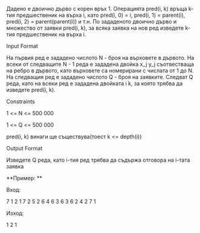 Дадено е двоично дърво с корен връх 1. Операцията pred(i, k) връща k-тия предшественик на върха i, като pred(i, 0) = i, pred(i, 1) = parent(i), pred(i, 2) = parent(parent(i)) и т.н. По зададеното двоично дърво и множество от заявки pred(i, k), за всяка заявка на нов ред изведете k-тия предшественик на върха i.

Input Format

На първия ред е зададено числото N - броя на върховете в дървото. На всеки от следващите N - 1 реда е зададена двойка x_j y_j съотвестваща на ребро в дървото, като върховете са номерирани с числата от 1 до N. На следващия ред е зададено числото Q - броя на заявките. Следват Q реда, като на всеки ред е зададена двойката i k, за която трябва да изведете pred(i, k).

Constraints

1 <= N <= 500 000

1 <= Q <= 500 000

pred(i, k) винаги ще съществува(тоест k <= depth(i))

Output Format

Изведете Q реда, като i-тия ред трябва да съдържа отговора на i-тата заявка

**Пример: **

Вход:

7
1 2
1 7
2 5
2 6
4 6
3 6
3
6 2
4 2
7 1

Изход:

1
2
1

